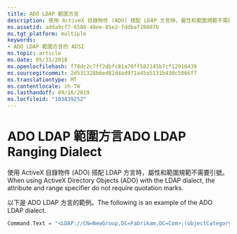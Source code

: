 ```yaml
---
title: ADO LDAP 範圍方言
description: 使用 ActiveX 目錄物件 (ADO) 搭配 LDAP 方言時，屬性和範圍規範不需要引號。
ms.assetid: adda9cf7-6588-48ee-85e2-fddbaf28807b
ms.tgt_platform: multiple
keywords:
- ADO LDAP 範圍方言的 ADSI
ms.topic: article
ms.date: 05/31/2018
ms.openlocfilehash: f78dc2c7ff2dbfc81a76ff582145b7cf12916439
ms.sourcegitcommit: 2d531328b6ed82d4ad971a45a5131b430c5866f7
ms.translationtype: MT
ms.contentlocale: zh-TW
ms.lasthandoff: 09/16/2019
ms.locfileid: "103839252"
---
```

# <a name="ado-ldap-ranging-dialect"></a><span data-ttu-id="7b82c-104">ADO LDAP 範圍方言</span><span class="sxs-lookup"><span data-stu-id="7b82c-104">ADO LDAP Ranging Dialect</span></span>

<span data-ttu-id="7b82c-105">使用 ActiveX 目錄物件 (ADO) 搭配 LDAP 方言時，屬性和範圍規範不需要引號。</span><span class="sxs-lookup"><span data-stu-id="7b82c-105">When using ActiveX Directory Objects (ADO) with the LDAP dialect, the attribute and range specifier do not require quotation marks.</span></span>

<span data-ttu-id="7b82c-106">以下是 ADO LDAP 方言的範例。</span><span class="sxs-lookup"><span data-stu-id="7b82c-106">The following is an example of the ADO LDAP dialect.</span></span>


```C++
Command.Text = "<LDAP://CN=NewGroup,DC=Fabrikam,DC=Com>;(objectCategory=group);name,member;Range=51-*;base"
```



 

 




